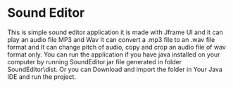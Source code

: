 # Sound Editor 

This is simple sound editor application it is made with Jframe UI and 
it can play an audio file MP3 and Wav
It can convert a .mp3 file to an .wav file format
and It can  change pitch of audio, copy and crop an audio file of wav format only.
You can run the application if you have java installed on your computer by running
SoundEditor.jar file generated in folder SoundEditor\dist.
Or you can Download and import the folder in Your Java  IDE and run the project. 
